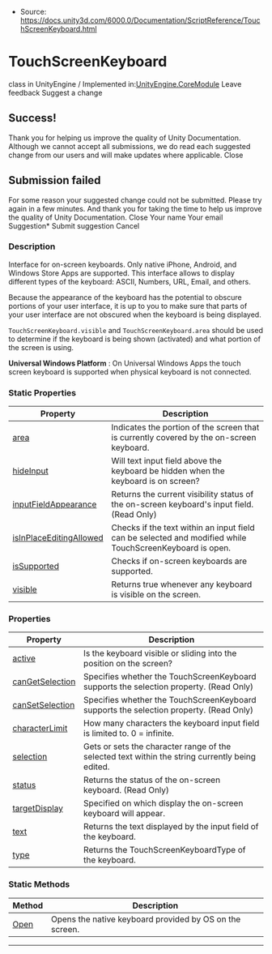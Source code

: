 * Source: https://docs.unity3d.com/6000.0/Documentation/ScriptReference/TouchScreenKeyboard.html

# TouchScreenKeyboard
class in UnityEngine
/
Implemented in:[UnityEngine.CoreModule](https://docs.unity3d.com/6000.0/Documentation/ScriptReference/UnityEngine.CoreModule.html)
Leave feedback
Suggest a change
## Success!
Thank you for helping us improve the quality of Unity Documentation. Although we cannot accept all submissions, we do read each suggested change from our users and will make updates where applicable.
Close
## Submission failed
For some reason your suggested change could not be submitted. Please <a>try again</a> in a few minutes. And thank you for taking the time to help us improve the quality of Unity Documentation.
Close
Your name Your email Suggestion* Submit suggestion
Cancel
### Description
Interface for on-screen keyboards. Only native iPhone, Android, and Windows Store Apps are supported.
This interface allows to display different types of the keyboard: ASCII, Numbers, URL, Email, and others.  
  
Because the appearance of the keyboard has the potential to obscure portions of your user interface, it is up to you to make sure that parts of your user interface are not obscured when the keyboard is being displayed.  
  
`TouchScreenKeyboard.visible` and `TouchScreenKeyboard.area` should be used to determine if the keyboard is being shown (activated) and what portion of the screen is using.  
  
**Universal Windows Platform** : On Universal Windows Apps the touch screen keyboard is supported when physical keyboard is not connected.
### Static Properties
Property | Description  
---|---  
[area](https://docs.unity3d.com/6000.0/Documentation/ScriptReference/TouchScreenKeyboard-area.html) | Indicates the portion of the screen that is currently covered by the on-screen keyboard.  
[hideInput](https://docs.unity3d.com/6000.0/Documentation/ScriptReference/TouchScreenKeyboard-hideInput.html) | Will text input field above the keyboard be hidden when the keyboard is on screen?  
[inputFieldAppearance](https://docs.unity3d.com/6000.0/Documentation/ScriptReference/TouchScreenKeyboard-inputFieldAppearance.html) | Returns the current visibility status of the on-screen keyboard's input field. (Read Only)  
[isInPlaceEditingAllowed](https://docs.unity3d.com/6000.0/Documentation/ScriptReference/TouchScreenKeyboard-isInPlaceEditingAllowed.html) | Checks if the text within an input field can be selected and modified while TouchScreenKeyboard is open.  
[isSupported](https://docs.unity3d.com/6000.0/Documentation/ScriptReference/TouchScreenKeyboard-isSupported.html) | Checks if on-screen keyboards are supported.  
[visible](https://docs.unity3d.com/6000.0/Documentation/ScriptReference/TouchScreenKeyboard-visible.html) | Returns true whenever any keyboard is visible on the screen.  
### Properties
Property | Description  
---|---  
[active](https://docs.unity3d.com/6000.0/Documentation/ScriptReference/TouchScreenKeyboard-active.html) | Is the keyboard visible or sliding into the position on the screen?  
[canGetSelection](https://docs.unity3d.com/6000.0/Documentation/ScriptReference/TouchScreenKeyboard-canGetSelection.html) | Specifies whether the TouchScreenKeyboard supports the selection property. (Read Only)  
[canSetSelection](https://docs.unity3d.com/6000.0/Documentation/ScriptReference/TouchScreenKeyboard-canSetSelection.html) | Specifies whether the TouchScreenKeyboard supports the selection property. (Read Only)  
[characterLimit](https://docs.unity3d.com/6000.0/Documentation/ScriptReference/TouchScreenKeyboard-characterLimit.html) | How many characters the keyboard input field is limited to. 0 = infinite.  
[selection](https://docs.unity3d.com/6000.0/Documentation/ScriptReference/TouchScreenKeyboard-selection.html) | Gets or sets the character range of the selected text within the string currently being edited.  
[status](https://docs.unity3d.com/6000.0/Documentation/ScriptReference/TouchScreenKeyboard-status.html) | Returns the status of the on-screen keyboard. (Read Only)  
[targetDisplay](https://docs.unity3d.com/6000.0/Documentation/ScriptReference/TouchScreenKeyboard-targetDisplay.html) | Specified on which display the on-screen keyboard will appear.  
[text](https://docs.unity3d.com/6000.0/Documentation/ScriptReference/TouchScreenKeyboard-text.html) | Returns the text displayed by the input field of the keyboard.  
[type](https://docs.unity3d.com/6000.0/Documentation/ScriptReference/TouchScreenKeyboard-type.html) | Returns the TouchScreenKeyboardType of the keyboard.  
### Static Methods
Method | Description  
---|---  
[Open](https://docs.unity3d.com/6000.0/Documentation/ScriptReference/TouchScreenKeyboard.Open.html) | Opens the native keyboard provided by OS on the screen.  
* * *
